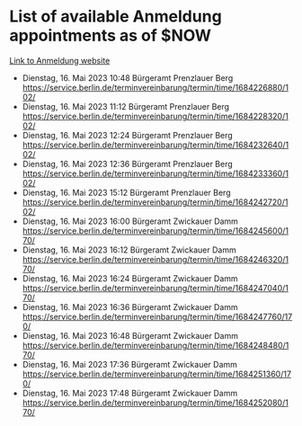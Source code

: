 # List of available Anmeldung appointments as of $NOW
[Link to Anmeldung website](https://service.berlin.de/terminvereinbarung/termin/tag.php?termin=1&anliegen[]=120686&dienstleisterlist=122210,122217,327316,122219,327312,122227,327314,122231,327346,122243,327348,122254,122252,329742,122260,329745,122262,329748,122271,327278,122273,327274,122277,327276,330436,122280,327294,122282,327290,122284,327292,122291,327270,122285,327266,122286,327264,122296,327268,150230,329760,122297,327286,122294,327284,122312,329763,122314,329775,122304,327330,122311,327334,122309,327332,317869,122281,327352,122279,329772,122283,122276,327324,122274,327326,122267,329766,122246,327318,122251,327320,122257,327322,122208,327298,122226,327300&herkunft=http%3A%2F%2Fservice.berlin.de%2Fdienstleistung%2F120686%2F)
- Dienstag, 16. Mai 2023 10:48 Bürgeramt Prenzlauer Berg https://service.berlin.de/terminvereinbarung/termin/time/1684226880/102/
- Dienstag, 16. Mai 2023 11:12 Bürgeramt Prenzlauer Berg https://service.berlin.de/terminvereinbarung/termin/time/1684228320/102/
- Dienstag, 16. Mai 2023 12:24 Bürgeramt Prenzlauer Berg https://service.berlin.de/terminvereinbarung/termin/time/1684232640/102/
- Dienstag, 16. Mai 2023 12:36 Bürgeramt Prenzlauer Berg https://service.berlin.de/terminvereinbarung/termin/time/1684233360/102/
- Dienstag, 16. Mai 2023 15:12 Bürgeramt Prenzlauer Berg https://service.berlin.de/terminvereinbarung/termin/time/1684242720/102/
- Dienstag, 16. Mai 2023 16:00 Bürgeramt Zwickauer Damm https://service.berlin.de/terminvereinbarung/termin/time/1684245600/170/
- Dienstag, 16. Mai 2023 16:12 Bürgeramt Zwickauer Damm https://service.berlin.de/terminvereinbarung/termin/time/1684246320/170/
- Dienstag, 16. Mai 2023 16:24 Bürgeramt Zwickauer Damm https://service.berlin.de/terminvereinbarung/termin/time/1684247040/170/
- Dienstag, 16. Mai 2023 16:36 Bürgeramt Zwickauer Damm https://service.berlin.de/terminvereinbarung/termin/time/1684247760/170/
- Dienstag, 16. Mai 2023 16:48 Bürgeramt Zwickauer Damm https://service.berlin.de/terminvereinbarung/termin/time/1684248480/170/
- Dienstag, 16. Mai 2023 17:36 Bürgeramt Zwickauer Damm https://service.berlin.de/terminvereinbarung/termin/time/1684251360/170/
- Dienstag, 16. Mai 2023 17:48 Bürgeramt Zwickauer Damm https://service.berlin.de/terminvereinbarung/termin/time/1684252080/170/
